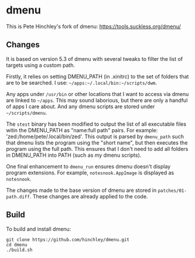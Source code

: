 # dmenu
This is Pete Hinchley's fork of dmenu: https://tools.suckless.org/dmenu/

## Changes
It is based on version 5.3 of dmenu with several tweaks to filter the list of targets using a custom path.

Firstly, it relies on setting DMENU_PATH (in .xinitrc) to the set of folders that are to be searched. I use: `~/apps:~/.local/bin:~/scripts/dwm`.

Any apps under `/usr/bin` or other locations that I want to access via dmenu are linked to `~/apps`. This may sound laborious, but there are only a handful of apps I care about. And any dmenu scripts are stored under `~/scripts/dmenu`.

The `stest` binary has been modified to output the list of all executable files witin the DMENU_PATH as "name:full path" pairs. For example: 'zed:/home/pete/.local/bin/zed'. This output is parsed by `dmenu_path` such that dmenu lists the program using the "short name", but then executes the program using the full path. This ensures that I don't need to add all folders in DMENU_PATH into PATH (such as my dmenu scripts).

One final enhancement to `dmenu_run` ensures dmenu doesn't display program extensions. For example, `notesnook.AppImage` is displayed as `notesnook`.

The changes made to the base version of dmenu are stored in `patches/01-path.diff`. These changes are already applied to the code.

## Build
To build and install dmenu:

```
git clone https://github.com/hinchley/dmenu.git
cd dmenu
./build.sh
```
